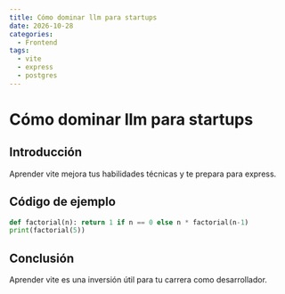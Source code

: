 ```yaml
---
title: Cómo dominar llm para startups
date: 2026-10-28
categories:
  - Frontend
tags:
  - vite
  - express
  - postgres
---
```


# Cómo dominar llm para startups

## Introducción

Aprender vite mejora tus habilidades técnicas y te prepara para express.

## Código de ejemplo

```python
def factorial(n): return 1 if n == 0 else n * factorial(n-1)
print(factorial(5))
```

## Conclusión

Aprender vite es una inversión útil para tu carrera como desarrollador.
